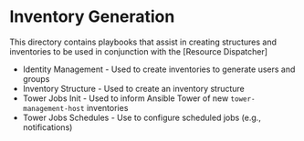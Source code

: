 # Inventory Generation

This directory contains playbooks that assist in creating structures and inventories to be used in conjunction with the [Resource Dispatcher]

- Identity Management - Used to create inventories to generate users and groups
- Inventory Structure - Used to create an inventory structure
- Tower Jobs Init - Used to inform Ansible Tower of new `tower-management-host` inventories
- Tower Jobs Schedules - Use to configure scheduled jobs (e.g., notifications)